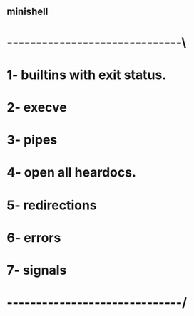 ## minishell
# ------------------------------\
# 1- builtins with exit status.
# 2- execve
# 3- pipes
# 4- open all heardocs.
# 5- redirections
# 6- errors
# 7- signals
# ------------------------------/
